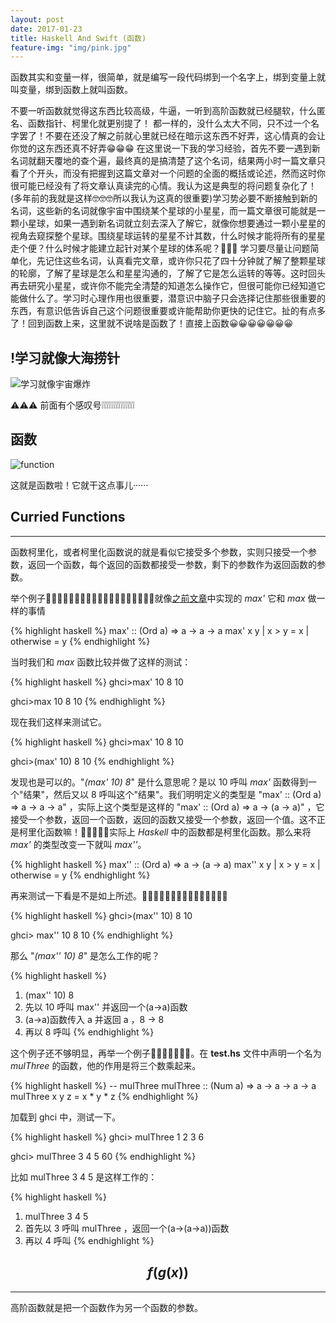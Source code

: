 ```yaml
---
layout: post
date: 2017-01-23
title: Haskell And Swift (函数)
feature-img: "img/pink.jpg"
---
```


函数其实和变量一样，很简单，就是编写一段代码绑到一个名字上，绑到变量上就叫变量，绑到函数上就叫函数。

不要一听函数就觉得这东西比较高级，牛逼，一听到高阶函数就已经腿软，什么匿名、函数指针、柯里化就更别提了！ 都一样的，没什么太大不同，只不过一个名字罢了！不要在还没了解之前就心里就已经在暗示这东西不好弄，这心情真的会让你觉的这东西还真不好弄😁😁😁 在这里说一下我的学习经验，首先不要一遇到新名词就翻天覆地的查个遍，最终真的是搞清楚了这个名词，结果两小时一篇文章只看了个开头，而没有把握到这篇文章对一个问题的全面的概括或论述，然而这时你很可能已经没有了将文章认真读完的心情。我认为这是典型的将问题复杂化了！(多年前的我就是这样🤓🤓🤓所以我认为这真的很重要)学习势必要不断接触到新的名词，这些新的名词就像宇宙中围绕某个星球的小星星，而一篇文章很可能就是一颗小星球，如果一遇到新名词就立刻去深入了解它，就像你想要通过一颗小星星的视角去窥探整个星球。围绕星球运转的星星不计其数，什么时候才能将所有的星星走个便？什么时候才能建立起针对某个星球的体系呢？🤔🤔🤔 学习要尽量让问题简单化，先记住这些名词，认真看完文章，或许你只花了四十分钟就了解了整颗星球的轮廓，了解了星球是怎么和星星沟通的，了解了它是怎么运转的等等。这时回头再去研究小星星，或许你不能完全清楚的知道怎么操作它，但很可能你已经知道它能做什么了。学习时心理作用也很重要，潜意识中脑子只会选择记住那些很重要的东西，有意识低告诉自己这个问题很重要或许能帮助你更快的记住它。扯的有点多了！回到函数上来，这里就不说啥是函数了！直接上函数😀😀😀😀😀😀😀



 !学习就像大海捞针
---

![学习就像宇宙爆炸](http://ogkg37m8j.bkt.clouddn.com/image/jpg/haskellandswift/function/star.jpg)

⚠️⚠️⚠️ 前面有个感叹号❕❕❕❕❕❕❕❕❕❕❕❕❕❕

函数
---

![function](http://ogkg37m8j.bkt.clouddn.com/image/jpg/haskellandswift/function/function.jpg)

这就是函数啦！它就干这点事儿······



Curried Functions
---
---

函数柯里化，或者柯里化函数说的就是看似它接受多个参数，实则只接受一个参数，返回一个函数，每个返回的函数都接受一参数，剩下的参数作为返回函数的参数。

举个例子🌰🌰🌰🌰🌰🌰🌰🌰🌰🌰🌰🌰🌰🌰🌰🌰🌰🌰🌰就像[之前文章](https://redtwowolf.github.io/2017/01/15/Haskell-And-Swift-Guard.html)中实现的 *max'* 它和 *max* 做一样的事情

{% highlight haskell %}
max' :: (Ord a) => a -> a -> a
max' x y
    | x > y = x
    | otherwise = y
{% endhighlight %}

当时我们和 *max* 函数比较并做了这样的测试：

{% highlight haskell %}
ghci>max' 10 8
10

ghci>max 10 8
10
{% endhighlight %}

现在我们这样来测试它。

{% highlight haskell %}
ghci>max' 10 8
10

ghci>(max' 10) 8
10
{% endhighlight %}

发现也是可以的。"*(max' 10) 8*" 是什么意思呢？是以 10 呼叫 *max'* 函数得到一个"结果"，然后又以 8 呼叫这个"结果"。我们明明定义的类型是 "max' :: (Ord a) => a -> a -> a" ，实际上这个类型是这样的 "max' :: (Ord a) => a -> (a -> a)" ，它接受一个参数，返回一个函数，返回的函数又接受一个参数，返回一个值。这不正是柯里化函数嘛！😬😬😬😬😬实际上 *Haskell* 中的函数都是柯里化函数。那么来将 *max'* 的类型改变一下就叫 *max''*。

{% highlight haskell %}
max'' :: (Ord a) => a -> (a -> a)
max'' x y
    | x > y = x
    | otherwise = y
{% endhighlight %}

再来测试一下看是不是如上所述。🌰🌰🌰🌰🌰🌰🌰🌰🌰🌰🌰🌰🌰🌰🌰

{% highlight haskell %}
ghci>(max'' 10) 8
10

ghci> max'' 10 8
10
{% endhighlight %}

那么 "*(max'' 10) 8*" 是怎么工作的呢？

{% highlight haskell %}
1. (max'' 10) 8
2. 先以 10 呼叫 max'' 并返回一个(a->a)函数
3. (a->a)函数传入 a 并返回 a ，8 -> 8
3. 再以 8 呼叫
{% endhighlight %}

这个例子还不够明显，再举一个例子🌰🌰🌰🌰🌰🌰🌰。在 **test.hs** 文件中声明一个名为 *mulThree* 的函数，他的作用是将三个数乘起来。

{% highlight haskell %}
-- mulThree
mulThree :: (Num a) => a -> a -> a -> a
mulThree x y z = x * y * z
{% endhighlight %}

加载到 ghci 中，测试一下。

{% highlight haskell %}
ghci> mulThree 1 2 3
6

ghci> mulThree 3 4 5
60
{% endhighlight %}

比如 mulThree 3 4 5 是这样工作的：

{% highlight haskell %}
1. mulThree 3 4 5
2. 首先以 3 呼叫 mulThree ，返回一个(a->(a->a))函数
3. 再以 4 呼叫
{% endhighlight %}

$$f(g(x))$$
---
---

高阶函数就是把一个函数作为另一个函数的参数。
